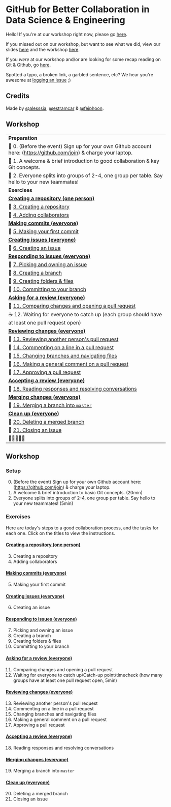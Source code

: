 # GitHub for Better Collaboration in Data Science & Engineering

Hello! If you're at our workshop right now, please go [here](#Workshop).

If you missed out on our workshop, but want to see what we did, view our slides [here](/slides) and the workshop [here](#Workshop).

If you *were* at our workshop and/or are looking for some  recap reading on Git & Github, go [here](DOCS.md).

Spotted a typo, a broken link, a garbled sentence, etc? We hear you're awesome at [logging an issue](https://github.com/feiphoon/github-workshop/issues/new) ;)

## Credits

Made by [@alesssia](https://github.com/alesssia), [@estramcar](https://github.com/estramcar) & [@feiphoon](https://github.com/feiphoon).


## Workshop

|                                                                                                                       |
|-----------------------------------------------------------------------------------------------------------------------|
| **Preparation**                                                                                                       |
| :memo: 0. (Before the event) Sign up for your own Github account here: (https://github.com/join) & charge your laptop.|
| :speech_balloon: 1. A welcome & brief introduction to good collaboration & key Git concepts.                          |
| :wave: 2. Everyone splits into groups of 2-4, one group per table. Say hello to your new teammates!                   |
| **Exercises**                                                                                                         |
| **[Creating a repository (one person)](/workshop/01-creating-a-repository)**                                          |
| :link: [3. Creating a repository](/workshop/01-creating-a-repository.md#L3)                                           |
| :link: [4. Adding collaborators](/workshop/01-creating-a-repository.md#L18)                                           |
| **[Making commits (everyone)](/workshop/02-making-commits)**                                                          |
| :link: [5. Making your first commit](/workshop/02-making-commits.md#L3)                                               |
| **[Creating issues (everyone)](/workshop/03-creating-issues)**                                                        |
| :link: [6. Creating an issue](/workshop/03-creating-issues.md#L3)                                                     |
| **[Responding to issues (everyone)](/workshop/04-responding-to-issues)**                                              |
| :link: [7. Picking and owning an issue](/workshop/04-responding-to-issues.md#L3)                                      |
| :link: [8. Creating a branch](/workshop/04-responding-to-issues.md#L7)                                                |
| :link: [9. Creating folders & files](/workshop/04-responding-to-issues.md#L11)                                        |
| :link: [10. Committing to your branch](/workshop/04-responding-to-issues.md#L15)                                      |
| **[Asking for a review (everyone)](/workshop/05-asking-for-a-review)**                                                |
| :link: [11. Comparing changes and opening a pull request](/workshop/05-asking-for-a-review.md#L3)                     |
| :coffee: 12. Waiting for everyone to catch up (each group should have at least one pull request open)                 |
| **[Reviewing changes (everyone)](/workshop/06-reviewing-changes)**                                                    |
| :link: [13. Reviewing another person's pull request](/workshop/06-reviewing-changes.md#L3)                            |
| :link: [14. Commenting on a line in a pull request](/workshop/06-reviewing-changes.md#L8)                             |
| :link: [15. Changing branches and navigating files](/workshop/06-reviewing-changes.md#L10)                            |
| :link: [16. Making a general comment on a pull request](/workshop/06-reviewing-changes.md#L14)                        |
| :link: [17. Approving a pull request](/workshop/06-reviewing-changes.md#L22)                                          |
| **[Accepting a review (everyone)](/workshop/07-accepting-review)**                                                    |
| :link: [18. Reading responses and resolving conversations](/workshop/07-accepting-review.md#L3)                       |
| **[Merging changes (everyone)](/workshop/08-merging-changes)**                                                        |
| :link: [19. Merging a branch into `master`](/workshop/08-merging-changes.md#L3)                                       |
| **[Clean up (everyone)](/workshop/09-clean-up)**                                                                      |
| :link: [20. Deleting a merged branch](/workshop/09-clean-up.md#L3)                                                    |
| :link: [21. Closing an issue](/workshop/09-clean-up.md#L6)                                                            |
| :tada::tada::tada::tada::tada:                                                                                        |



## Workshop

### Setup

0. (Before the event) Sign up for your own Github account here: (https://github.com/join) & charge your laptop.
1. A welcome & brief introduction to basic Git concepts. (20min)
2. Everyone splits into groups of 2-4, one group per table. Say hello to your new teammates! (5min)

### Exercises

Here are today's steps to a good collaboration process, and the tasks for each one. Click on the titles to view the instructions.

#### [Creating a repository (one person)](/workshop/01-creating-a-repository)
3. Creating a repository
4. Adding collaborators

#### [Making commits (everyone)](/workshop/02-making-commits)
5. Making your first commit

#### [Creating issues (everyone)](/workshop/03-creating-issues)
6. Creating an issue

#### [Responding to issues (everyone)](/workshop/04-responding-to-issues)
7. Picking and owning an issue
8. Creating a branch
9. Creating folders & files
10. Committing to your branch

#### [Asking for a review (everyone)](/workshop/05-asking-for-a-review)
11. Comparing changes and opening a pull request
12. Waiting for everyone to catch up/Catch-up point/timecheck (how many groups have at least one pull request open, 5min)

#### [Reviewing changes (everyone)](/workshop/06-reviewing-changes)
13. Reviewing another person's pull request
14. Commenting on a line in a pull request
15. Changing branches and navigating files
16. Making a general comment on a pull request
17. Approving a pull request

#### [Accepting a review (everyone)](/workshop/07-accepting-review)
18. Reading responses and resolving conversations

#### [Merging changes (everyone)](/workshop/08-merging-changes)
19. Merging a branch into `master`

#### [Clean up (everyone)](/workshop/09-clean-up)
20. Deleting a merged branch
21. Closing an issue
